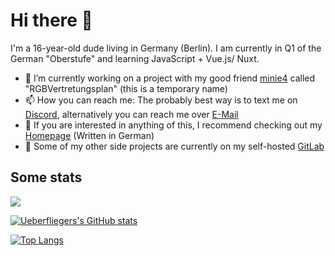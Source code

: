 # Hi there 👋
I'm a 16-year-old dude living in Germany (Berlin). I am currently in Q1 of the German "Oberstufe" and learning JavaScript + Vue.js/ Nuxt.
- 🔭 I’m currently working on a project with my good friend [minie4](https://github.com/minie4) called "RGBVertretungsplan" (this is a temporary name)
- 📫 How you can reach me: The probably best way is to text me on [Discord](https://discord.com/users/307527670478929941), alternatively you can reach me over [E-Mail](mailto:ueberflieger.gaming@gmail.com)
- 🧠 If you are interested in anything of this, I recommend checking out my [Homepage](https://uebie.de) (Written in German)
- 🔬 Some of my other side projects are currently on my self-hosted [GitLab](https://lab.uebie.de)

## Some stats
[![](https://komarev.com/ghpvc/?username=ueberflieger50&label=PROFILE+VIEWS)](https://github.com/antonkomarev/github-profile-views-counter)

[![Ueberfliegers's GitHub stats](https://github-readme-stats.vercel.app/api?username=ueberflieger50&show_icons=true&theme=onedark)](https://github.com/anuraghazra/github-readme-stats)

[![Top Langs](https://github-readme-stats.vercel.app/api/top-langs/?username=ueberflieger50&theme=onedark)](https://github.com/anuraghazra/github-readme-stats)
